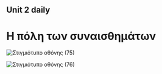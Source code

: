 ## Unit 2 daily
<h1>Η πόλη των συναισθημάτων</h1>


![Στιγμιότυπο οθόνης (75)](https://user-images.githubusercontent.com/101745590/227395907-777b2603-aba1-4237-9b1f-b3e909749044.png)

![Στιγμιότυπο οθόνης (76)](https://user-images.githubusercontent.com/101745590/227396066-6d26a093-64d9-465c-8115-e4bfdb764f9d.png)
